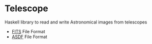 
Telescope
=========

Haskell library to read and write Astronomical images from telescopes

* [FITS](https://fits.gsfc.nasa.gov/fits_standard.html) File Format
* [ASDF](https://asdf-standard.readthedocs.io/) File Format


